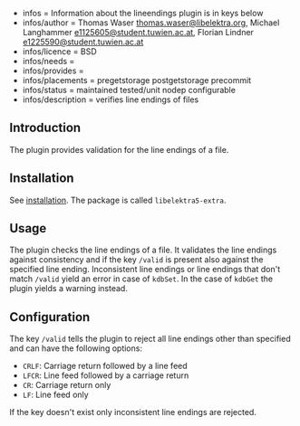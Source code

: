 - infos = Information about the lineendings plugin is in keys below
- infos/author = Thomas Waser <thomas.waser@libelektra.org>, Michael Langhammer <e1125605@student.tuwien.ac.at>, Florian Lindner <e1225590@student.tuwien.ac.at>
- infos/licence = BSD
- infos/needs =
- infos/provides =
- infos/placements = pregetstorage postgetstorage precommit
- infos/status = maintained tested/unit nodep configurable
- infos/description = verifies line endings of files

## Introduction

The plugin provides validation for the line endings of a file.

## Installation

See [installation](/doc/INSTALL.md).
The package is called `libelektra5-extra`.

## Usage

The plugin checks the line endings of a file.
It validates the line endings against consistency and if the key `/valid` is present also against the specified line ending.
Inconsistent line endings or line endings that don't match `/valid` yield an error in case of `kdbSet`.
In the case of `kdbGet` the plugin yields a warning instead.

## Configuration

The key `/valid` tells the plugin to reject all line endings other than specified and can have the following options:

- `CRLF`: Carriage return followed by a line feed
- `LFCR`: Line feed followed by a carriage return
- `CR`: Carriage return only
- `LF`: Line feed only

If the key doesn't exist only inconsistent line endings are rejected.
